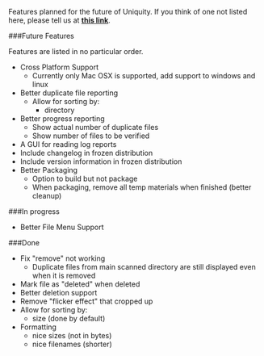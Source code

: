 Features planned for the future of Uniquity. If you think of one not listed here, please tell us at **[this link](http://www.windwardproductions.org/contact)**.

###Future Features

Features are listed in no particular order.


* Cross Platform Support
	* Currently only Mac OSX is supported, add support to windows and linux
* Better duplicate file reporting
	* Allow for sorting by: 
		* directory 
* Better progress reporting
	* Show actual number of duplicate files
	* Show number of files to be verified
* A GUI for reading log reports
* Include changelog in frozen distribution
* Include version information in frozen distribution
* Better Packaging
	* Option to build but not package
	* When packaging, remove all temp materials when finished (better cleanup)	
	

###In progress

* Better File Menu Support


###Done

* Fix "remove" not working
	* Duplicate files from main scanned directory are still displayed even when it is removed
* Mark file as "deleted" when deleted
* Better deletion support
* Remove "flicker effect" that cropped up 
* Allow for sorting by: 
	* size (done by default)
* Formatting
	* nice sizes (not in bytes)
	* nice filenames (shorter)

